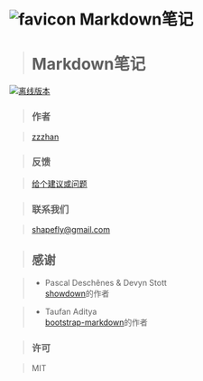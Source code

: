 # ![favicon](http://zzzhan.github.io/markdown-notepad/dist/img/favicon-96x96.png) Markdown笔记

> # **Markdown笔记**
[![离线版本](http://md.shapefly.com/dist/img/ChromeWebStore_Badge_v2_206x58.png)](https://chrome.google.com/webstore/detail/markdown-notes/maiemhinajnfghcmdlabcelecgljache '离线版本')

> ### **作者**

> [zzzhan](https://github.com/zzzhan)

> ### **反馈**

> [给个建议或问题](https://github.com/zzzhan/markdown-notepad/issues/new)


> ### **联系我们**

> [shapefly@gmail.com](mailto:shapefly@gmail.com)

> ## **感谢**

> * Pascal Deschênes & Devyn Stott<br/>
  [showdown](https://github.com/showdownjs/showdown)的作者

> * Taufan Aditya<br/>
  [bootstrap-markdown](https://github.com/toopay/bootstrap-markdown)的作者

> ### **许可**

> MIT